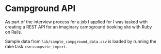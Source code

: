 # Campground API

As part of the interview process for a job I applied for I was tasked with creating a REST API for an imaginary campground booking site with Ruby on Rails.

Sample data from `lib/sample_campground_data.csv` is loaded by running the rake task `csv:campsite_import`.
